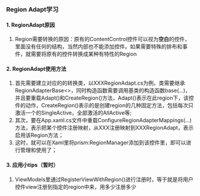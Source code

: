 ﻿### Region Adapt学习
#### 1. RegionAdapt原因
1. Region需要转换的原因：原有的ContentControl控件可以视为**空白**的控件，里面没有任何的结构，当然内部也不能添加控件。如果需要特殊的排布和事件，就需要将原有的控件转换成某种有特性的Region
#### 2. RegionAdapt使用方法
1. 首先需要建立对应的的转换类，以XXXRegionAdapt.cs为例，类需要继承RegionAdapterBase<>，同时构造函数需要调用基类的构造函数base(...)，并且要重载Adapt()和CreateRegion()方法，Adapt()表示在此region下，该控件的动作，CreateRegion()表示的是创建region的几种固定方法，包括每次只激活一个的SingleActive，全部激活的AllActive等;
2. 其次，要在App.xaml.cs文件中重载ConfigureRegionAdapterMappings(...)方法，表示把某个控件注册映射，从XXX注册映射到XXXRegionAdapt，表示启用该Region方法；
3. 这时，就可以在Xaml里将prism:RegionManager添加到该控件里，即可以进行管理和使用了；
#### 3. 应用小tips（暂时）
1. ViewModels里通过RegisterViewWithRegion()进行注册时，等于就是将用户控件view注册到指定的region中来，用多少注册多少